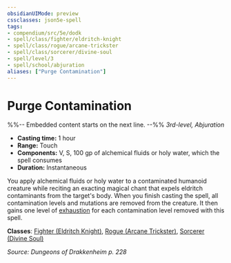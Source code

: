 ```yaml
---
obsidianUIMode: preview
cssclasses: json5e-spell
tags:
- compendium/src/5e/dodk
- spell/class/fighter/eldritch-knight
- spell/class/rogue/arcane-trickster
- spell/class/sorcerer/divine-soul
- spell/level/3
- spell/school/abjuration
aliases: ["Purge Contamination"]
---
```

# Purge Contamination
%%-- Embedded content starts on the next line. --%%
*3rd-level, Abjuration*  

- **Casting time:** 1 hour
- **Range:** Touch
- **Components:** V, S, 100 gp of alchemical fluids or holy water, which the spell consumes
- **Duration:** Instantaneous

You apply alchemical fluids or holy water to a contaminated humanoid creature while reciting an exacting magical chant that expels eldritch contaminants from the target's body. When you finish casting the spell, all contamination levels and mutations are removed from the creature. It then gains one level of [exhaustion](/Systems/5e/rules/conditions.md#exhaustion) for each contamination level removed with this spell.

**Classes**: [Fighter (Eldritch Knight)](/Systems/5e/classes/fighter-eldritch-knight.md), [Rogue (Arcane Trickster)](/Systems/5e/classes/rogue-arcane-trickster.md), [Sorcerer (Divine Soul)](/Systems/5e/classes/sorcerer-divine-soul-xge.md)

*Source: Dungeons of Drakkenheim p. 228*